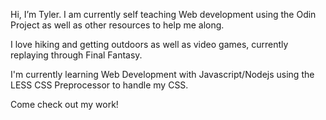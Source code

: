 Hi, I’m Tyler. I am currently self teaching Web development using the Odin Project as well as other resources to help me along. 

I love hiking and getting outdoors as well as video games, currently replaying through Final Fantasy. 

I'm currently learning Web Development with Javascript/Nodejs using the LESS CSS Preprocessor to handle my CSS. 

Come check out my work!
<!---
tmullin6/tmullin6 is a ✨ special ✨ repository because its `README.md` (this file) appears on your GitHub profile.
You can click the Preview link to take a look at your changes.
--->

